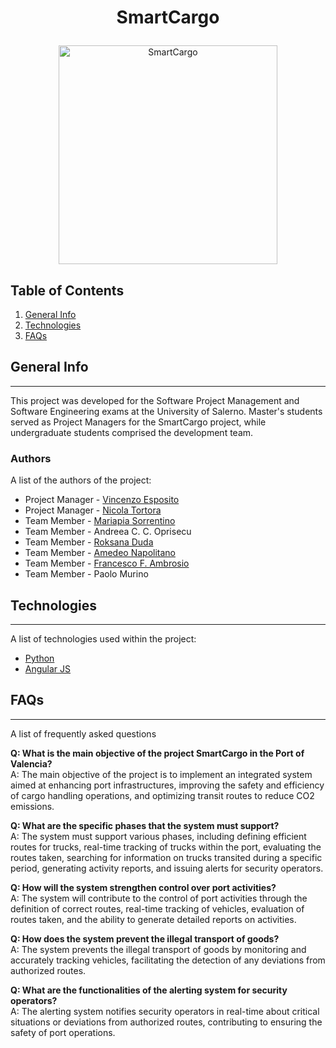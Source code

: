 # <p align="center"> SmartCargo </p>

<p align="center">
<img width="350" alt="SmartCargo" src="https://github.com/vincenzo-esposit0/AvatarMarket/assets/72707004/2eadba50-4282-424c-858c-f8ac079a436e">
</p>

## Table of Contents
1. [General Info](#general-info)
2. [Technologies](#technologies)
3. [FAQs](#faqs)

## General Info
***
This project was developed for the Software Project Management and Software Engineering exams at the University of Salerno. Master's students served as Project Managers for the SmartCargo project, while undergraduate students comprised the development team.
### Authors
A list of the authors of the project:
* Project Manager - [Vincenzo Esposito](https://github.com/vincenzo-esposit0)
* Project Manager - [Nicola Tortora](https://github.com/NickTor99)
* Team Member - [Mariapia Sorrentino](https://github.com/Marypi02)
* Team Member - Andreea C. C. Oprisecu
* Team Member - [Roksana Duda](https://github.com/Roksid2002)
* Team Member - [Amedeo Napolitano](https://github.com/amedeonapoli25)
* Team Member - [Francesco F. Ambrosio](https://github.com/francesco7000)
* Team Member - Paolo Murino


## Technologies
***
A list of technologies used within the project:
* [Python](https://www.python.org/)
* [Angular JS](https://angularjs.org/)


## FAQs
***
A list of frequently asked questions

**Q: What is the main objective of the project SmartCargo in the Port of Valencia?** <br>
A: The main objective of the project is to implement an integrated system aimed at enhancing port infrastructures, improving the safety and efficiency of cargo handling operations, and optimizing transit routes to reduce CO2 emissions.

**Q: What are the specific phases that the system must support?** <br>
A: The system must support various phases, including defining efficient routes for trucks, real-time tracking of trucks within the port, evaluating the routes taken, searching for information on trucks transited during a specific period, generating activity reports, and issuing alerts for security operators.

**Q: How will the system strengthen control over port activities?** <br>
A: The system will contribute to the control of port activities through the definition of correct routes, real-time tracking of vehicles, evaluation of routes taken, and the ability to generate detailed reports on activities.

**Q: How does the system prevent the illegal transport of goods?** <br>
A: The system prevents the illegal transport of goods by monitoring and accurately tracking vehicles, facilitating the detection of any deviations from authorized routes.

**Q: What are the functionalities of the alerting system for security operators?** <br>
A: The alerting system notifies security operators in real-time about critical situations or deviations from authorized routes, contributing to ensuring the safety of port operations.

